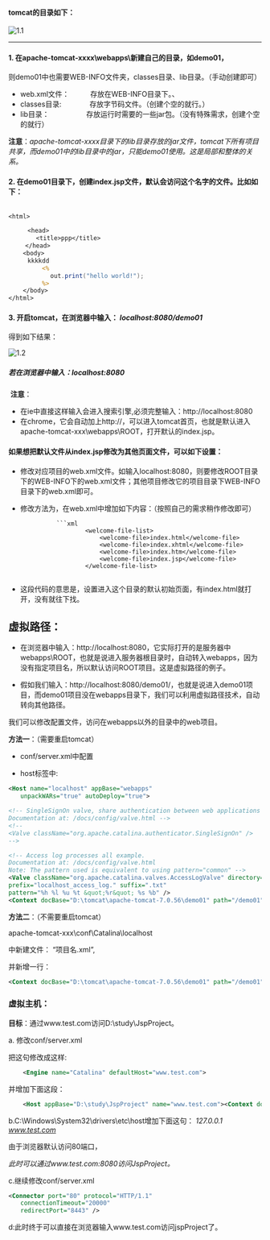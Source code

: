 #### tomcat的目录如下：

![1.1](https://github.com/HuNanMan/notes-javaWeb-YanQun/blob/master/pictures/1/1.1.png)

********

#### 1. 在apache-tomcat-xxxx\webapps\新建自己的目录，如demo01，

则demo01中也需要WEB-INFO文件夹，classes目录、lib目录。（手动创建即可）

* web.xml文件：　　　存放在WEB-INFO目录下。、
* classes目录:　　　　存放字节码文件。（创建个空的就行。）
* lib目录：　　　　　   存放运行时需要的一些jar包。（没有特殊需求，创建个空的就行）

**注意**：_apache-tomcat-xxxx目录下的lib目录存放的jar文件，tomcat下所有项目共享，而demo01中的lib目录中的jar，只能demo01使用。这是局部和整体的关系。_



#### 2. 在demo01目录下，创建index.jsp文件，默认会访问这个名字的文件。比如如下：

```jsp

<html>

　　	<head> 
　　　	　<title>ppp</title>
　	</head>
	<body>
　　	kkkkdd
　　		<%
　　　		　out.print("hello world!");
　　		%>
	</body>
</html>
```

#### 3. 开启tomcat，在浏览器中输入：  _localhost:8080/demo01_

得到如下结果：

![1.2](https://github.com/HuNanMan/notes-javaWeb-YanQun/blob/master/pictures/1/1.2.png)

##### 若在浏览器中输入：localhost:8080

​     **注意**：

* 在ie中直接这样输入会进入搜索引擎,必须完整输入：http://localhost:8080
* 在chrome，它会自动加上http://，可以进入tomcat首页，也就是默认进入apache-tomcat-xxx\webapps\ROOT，打开默认的index.jsp。



#### 如果想把默认文件从index.jsp修改为其他页面文件，可以如下设置：

* 修改对应项目的web.xml文件。如输入localhost:8080，则要修改ROOT目录下的WEB-INFO下的web.xml文件；其他项目修改它的项目目录下WEB-INFO目录下的web.xml即可。

* 修改方法为，在web.xml中增加如下内容：（按照自己的需求稍作修改即可）

				```xml
						<welcome-file-list>
							<welcome-file>index.html</welcome-file>
							<welcome-file>index.xhtml</welcome-file>
							<welcome-file>index.htm</welcome-file>
							<welcome-file>index.jsp</welcome-file>
						</welcome-file-list>
	```

* 这段代码的意思是，设置进入这个目录的默认初始页面，有index.html就打开，没有就往下找。



## 虚拟路径：

* 在浏览器中输入：http://localhost:8080，它实际打开的是服务器中 webapps\ROOT，也就是说进入服务器根目录时，自动转入webapps，因为没有指定项目名，所以默认访问ROOT项目。这是虚拟路径的例子。

* 假如我们输入：http://localhost:8080/demo01/，也就是说进入demo01项目，而demo01项目没在webapps目录下，我们可以利用虚拟路径技术，自动转向其他路径。

我们可以修改配置文件，访问在webapps以外的目录中的web项目。

 

**方法一**：（需要重启tomcat）

* conf/server.xml中配置

* host标签中:

```xml
<Host name="localhost" appBase="webapps"
　　unpackWARs="true" autoDeploy="true">

<!-- SingleSignOn valve, share authentication between web applications
Documentation at: /docs/config/valve.html -->
<!--
<Valve className="org.apache.catalina.authenticator.SingleSignOn" />
-->

<!-- Access log processes all example.
Documentation at: /docs/config/valve.html
Note: The pattern used is equivalent to using pattern="common" -->
<Valve className="org.apache.catalina.valves.AccessLogValve" directory="logs"
prefix="localhost_access_log." suffix=".txt"
pattern="%h %l %u %t &quot;%r&quot; %s %b" />
<Context docBase="D:\tomcat\apache-tomcat-7.0.56\demo01" path="/demo01" /><!--插入这段代码.从/demo01转入D:\tomcat\apache-tomcat-7.0
```


**方法二**：（不需要重启tomcat）

apache-tomcat-xxx\conf\Catalina\localhost

中新建文件：   “项目名.xml”,

并新增一行：
```xml
<Context docBase="D:\tomcat\apache-tomcat-7.0.56\demo01" path="/demo01" />
```



### 虚拟主机：

**目标**：通过www.test.com访问D:\study\JspProject。

 

a. 修改conf/server.xml

把这句修改成这样:
```xml
	<Engine name="Catalina" defaultHost="www.test.com">
```

并增加下面这段：
```xml
	<Host appBase="D:\study\JspProject" name="www.test.com"><Context docBase="D:\study\JspProject" path="/"/></Host>*

```


b.C:\Windows\System32\drivers\etc\host增加下面这句：
		_127.0.0.1 www.test.com_

由于浏览器默认访问80端口，

*此时可以通过www.test.com:8080访问JspProject。*

 

 

c.继续修改conf/server.xml
```xml
<Connector port="80" protocol="HTTP/1.1"
　　connectionTimeout="20000"
　　redirectPort="8443" />
```

d:此时终于可以直接在浏览器输入www.test.com访问jspProject了。
